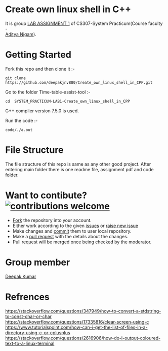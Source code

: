 # Create own linux shell in C++
It is group [LAB ASSIGNMENT 1](/CS307_Assignment_1__2020__OS.pdf) of CS307-System Practicum(Course faculty - 	
[Aditya Nigam](https://faculty.iitmandi.ac.in/~aditya/)). </br>

# Getting Started
Fork this repo and then clone it :-

    git clone https://github.com/deepakjnv880/Create_own_linux_shell_in_CPP.git
    
Go to the folder Time-table-assist-tool :-

    cd  SYSTEM_PRACTICUM-LAB1-Create_own_linux_shell_in_CPP

G++ complier version 7.5.0 is used.

Run the code :-

    code/./a.out

# File Structure
The file structure of this repo is same as any other good project. After entering main folder there is one readme file, assignment pdf and code folder.

# Want to contibute? [![contributions welcome](https://img.shields.io/badge/contributions-welcome-brightgreen.svg?style=flat)](https://github.com/PS-Ddevil/Time-table-assist-tool/issues)
* [Fork](https://help.github.com/en/github/getting-started-with-github/fork-a-repo) the repository into your account.
* Either work according to the given [issues](https://github.com/PS-Ddevil/Time-table-assist-tool/issues) or [raise new issue](https://github.com/PS-Ddevil/Time-table-assist-tool/issues/new)
* Make changes and [commit](https://help.github.com/en/desktop/contributing-to-projects/committing-and-reviewing-changes-to-your-project) them to user local repository.
* Make a [pull request](https://help.github.com/en/github/collaborating-with-issues-and-pull-requests/creating-a-pull-request) with the details about the changes.
* Pull request will be merged once being checked by the moderator.

# Group member
[Deepak Kumar](https://github.com/deepakjnv880)  

# Refrences
https://stackoverflow.com/questions/347949/how-to-convert-a-stdstring-to-const-char-or-char  
https://stackoverflow.com/questions/17335816/clear-screen-using-c  
https://www.tutorialspoint.com/how-can-i-get-the-list-of-files-in-a-directory-using-c-or-cplusplus  
https://stackoverflow.com/questions/2616906/how-do-i-output-coloured-text-to-a-linux-terminal  
